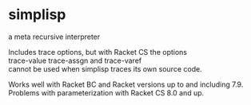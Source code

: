 # simplisp
a meta recursive interpreter

Includes trace options, but with Racket CS the options\
trace-value trace-assgn and trace-varef\
cannot be used when simplisp traces its own source code.

Works well with Racket BC and Racket versions up to and including 7.9.\
Problems with parameterization with Racket CS 8.0 and up.

